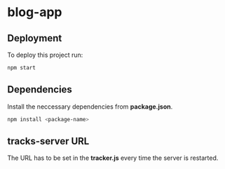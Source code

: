 # blog-app

## Deployment

To deploy this project run:

```bash
npm start
```

## Dependencies

Install the neccessary dependencies from **package.json**.

```bash
npm install <package-name>
```

## tracks-server URL

The URL has to be set in the **tracker.js** every time the server is restarted.
